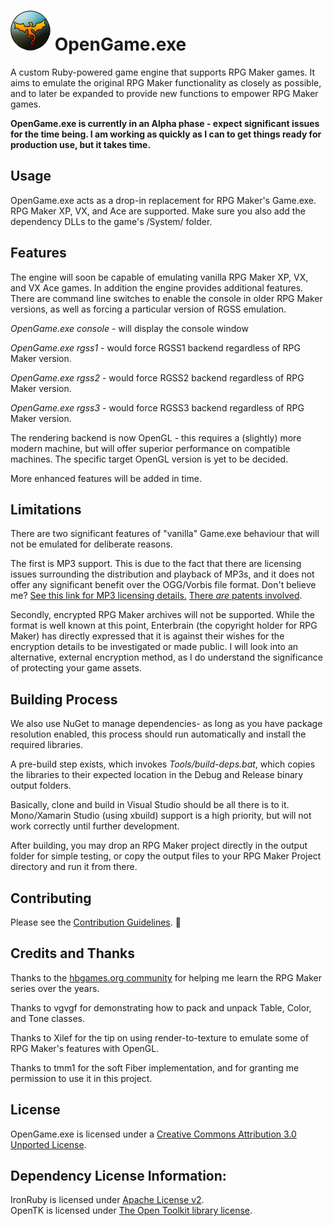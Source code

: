 # ![logo](Tools/logo.png) OpenGame.exe
A custom Ruby-powered game engine that supports RPG Maker games.  It aims to emulate the original 
RPG Maker functionality as closely as possible, and to later be expanded to provide new functions 
to empower RPG Maker games.

**OpenGame.exe is currently in an Alpha phase - expect significant issues for the time being. I 
am working as quickly as I can to get things ready for production use, but it takes time.**


Usage
-----
OpenGame.exe acts as a drop-in replacement for RPG Maker's Game.exe. RPG Maker XP, VX, and Ace are 
supported.  Make sure you also add the dependency DLLs to the game's /System/ folder.


Features
--------
The engine will soon be capable of emulating vanilla RPG Maker XP, VX, and VX Ace games. In 
addition the engine provides additional features.  There are command line switches to enable
the console in older RPG Maker versions, as well as forcing a particular version of RGSS emulation.

*OpenGame.exe console* - will display the console window

*OpenGame.exe rgss1* - would force RGSS1 backend regardless of RPG Maker version.

*OpenGame.exe rgss2* - would force RGSS2 backend regardless of RPG Maker version.

*OpenGame.exe rgss3* - would force RGSS3 backend regardless of RPG Maker version.


The rendering backend is now OpenGL - this requires a (slightly) more modern machine, but will 
offer superior performance on compatible machines.  The specific target OpenGL version is yet to 
be decided.

More enhanced features will be added in time.


Limitations
-----------
There are two significant features of "vanilla" Game.exe behaviour that will not be emulated for
deliberate reasons.

The first is MP3 support.  This is due to the fact that there are licensing issues surrounding
the distribution and playback of MP3s, and it does not offer any significant benefit over the
OGG/Vorbis file format. Don't believe me? [See this link for MP3 licensing details.](http://mp3licensing.com/royalty/software.html)
[There *are* patents involved](http://mp3licensing.com/patents/index.html).

Secondly, encrypted RPG Maker archives will not be supported.  While the format is well known 
at this point, Enterbrain (the copyright holder for RPG Maker) has directly expressed that it is 
against their wishes for the encryption details to be investigated or made public. I will look 
into an alternative, external encryption method, as I do understand the significance of protecting
your game assets.


Building Process
----------------
We also use NuGet to manage dependencies- as long as you have package resolution enabled, 
this process should run automatically and install the required libraries.

A pre-build step exists, which invokes *Tools/build-deps.bat*, which copies the libraries to
their expected location in the Debug and Release binary output folders.

Basically, clone and build in Visual Studio should be all there is to it.  Mono/Xamarin Studio
(using xbuild) support is a high priority, but will not work correctly until further development.

After building, you may drop an RPG Maker project directly in the output folder for
simple testing, or copy the output files to your RPG Maker Project directory and run it from there.


Contributing
------------
Please see the [Contribution Guidelines](CONTRIBUTING.MD). :eyes:


Credits and Thanks
------------------
Thanks to the [hbgames.org community](http://www.hbgames.org/) for helping me learn the RPG Maker 
series over the years.  

Thanks to vgvgf for demonstrating how to pack and unpack Table, Color, and Tone classes.  

Thanks to Xilef for the tip on using render-to-texture to emulate some of RPG Maker's features 
with OpenGL.

Thanks to tmm1 for the soft Fiber implementation, and for granting me permission to use it in this
project.


License
-------
OpenGame.exe is licensed under a 
[Creative Commons Attribution 3.0 Unported License](http://creativecommons.org/licenses/by/3.0/).


Dependency License Information:
-------------------------------

IronRuby is licensed under [Apache License v2](http://www.apache.org/licenses/LICENSE-2.0).  
OpenTK is licensed under [The Open Toolkit library license](http://www.opentk.com/project/license).
